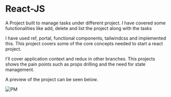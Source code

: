 # React-JS
A Project built to manage tasks under different project. I have covered some functionalities like add, delete and list the project along with the tasks


I have used ref, portal, functional components, tailwindcss and implemented this. This project covers some of the core concepts needed to start a react project. 

I'll cover application context and redux in other branches. This projects shows the pain points such as props drilling and the need for state management.

A preview of the project can be seen below.

![PM](https://github.com/goeasy35/React-JS/assets/122036348/df865953-55ec-41b6-a124-1352b23aef81)
